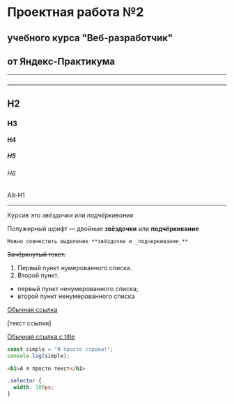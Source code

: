 # Проектная работа №2

## учебного курса "Веб-разработчик"

## от Яндекс-Практикума
____

### 
____





## H2

### H3

#### H4

##### H5

###### H6

Alt-H1

---

Курсив это _звёздочки_ или _подчёркивания_

Полужирный шрифт — двойные **звёздочки** или **подчёркивание**

    Можно совместить выделение **звёздочки и _подчеркивание_**

~~Зачёркнутый текст.~~

1. Первый пункт нумерованного списка.
2. Второй пункт.

- первый пункт ненумерованного списка;
- второй пункт ненумерованного списка

[Обычная ссылка](https://www.yandex.ru)

[текст ссылки]

[Обычная ссылка с title](https://www.yandex.ru "Я Yandex!")

```javascript
const simple = "Я просто строка!";
console.log(simple);
```

```html
<h1>А я просто текст</h1>
```

```css
.selector {
  width: 100px;
}
```
